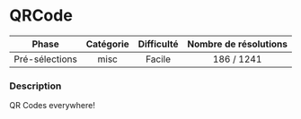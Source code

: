 # QRCode

| Phase          | Catégorie  |   Difficulté   | Nombre de résolutions |
|:--------------:|:----------:|:--------------:|:---------------------:|
| Pré-sélections | misc       |    Facile      |            186 / 1241 | 

### Description

QR Codes everywhere!
